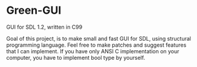 # Green-GUI
GUI for SDL 1.2, written in C99

Goal of this project, is to make small and fast GUI for SDL, using structural programming language. 
Feel free to make patches and suggest features that I can implement.
If you have only ANSI C implementation on your computer, you have to implement bool type by yourself.

